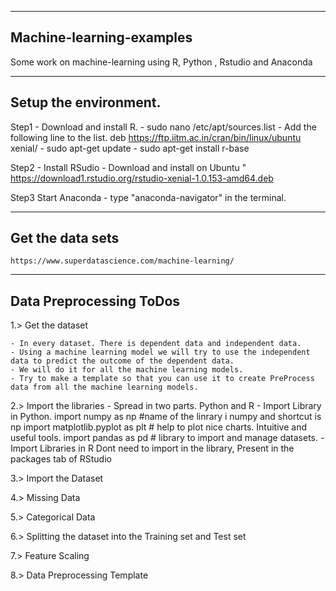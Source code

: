 ---------------------------
Machine-learning-examples
---------------------------

Some work on machine-learning using R, Python , Rstudio and Anaconda

---------------------
Setup the environment.
---------------------

Step1 - Download and install R. 
	- sudo nano /etc/apt/sources.list
	- Add the following line to the list. 
		deb https://ftp.iitm.ac.in/cran/bin/linux/ubuntu xenial/
	- sudo apt-get update
	- sudo apt-get install r-base

Step2 - Install RSudio
	- Download and install on Ubuntu " https://download1.rstudio.org/rstudio-xenial-1.0.153-amd64.deb

Step3 Start Anaconda
	- type "anaconda-navigator" in the terminal.

----------------------
Get the data sets 
---------------------- 
	https://www.superdatascience.com/machine-learning/

------------------------
Data Preprocessing ToDos
------------------------

1.> Get the dataset

	- In every dataset. There is dependent data and independent data. 
	- Using a machine learning model we will try to use the independent data to predict the outcome of the dependent data. 
	- We will do it for all the machine learning models. 
	- Try to make a template so that you can use it to create PreProcess data from all the machine learning models. 


2.> Import the libraries
	- Spread in two parts. Python and R
	- Import Library in Python. 
		import numpy as np #name of the linrary i numpy and shortcut is np
		import matplotlib.pyplot as plt # help to plot nice charts. Intuitive and useful tools. 
		import pandas as pd # library to import and manage datasets.
	- Import Libraries in R
		Dont need to import in the library, Present in the packages tab of RStudio


3.> Import the Dataset


4.> Missing Data


5.> Categorical Data


6.> Splitting the dataset into the Training set and Test set


7.> Feature Scaling 


8.> Data Preprocessing Template

